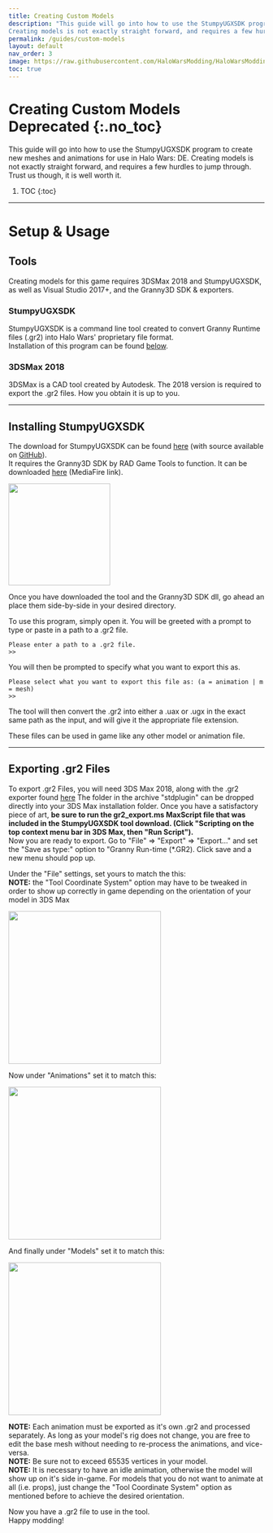 ```yaml
---
title: Creating Custom Models 
description: "This guide will go into how to use the StumpyUGXSDK program to create new meshes and animations for use in Halo Wars: DE.
Creating models is not exactly straight forward, and requires a few hurdles to jump through. Trust us though, it is well worth it."
permalink: /guides/custom-models
layout: default
nav_order: 3
image: https://raw.githubusercontent.com/HaloWarsModding/HaloWarsModding.github.io/master/resources/images/metadata/header.png
toc: true
---
```


# Creating Custom Models <span class="label label-red">Deprecated</span> {:.no_toc}

This guide will go into how to use the StumpyUGXSDK program to create new meshes and animations for use in Halo Wars: DE.
Creating models is not exactly straight forward, and requires a few hurdles to jump through. Trust us though, it is well worth it.

1. TOC
{:toc}

***

<a name="GettingStarted"></a>
# Setup & Usage

## Tools
Creating models for this game requires 3DSMax 2018 and StumpyUGXSDK, as well as Visual Studio 2017+, and the Granny3D SDK & exporters.

### StumpyUGXSDK
StumpyUGXSDK is a command line tool created to convert Granny Runtime files (.gr2) into Halo Wars' proprietary file format.<br>
Installation of this program can be found [below](#UGXSDKInstallation).<br>

### 3DSMax 2018
3DSMax is a CAD tool created by Autodesk. The 2018 version is required to export the .gr2 files. How you obtain it is up to you.<br>


***
<a name="UGXSDKInstallation"></a>
## Installing StumpyUGXSDK
The download for StumpyUGXSDK can be found [here](https://github.com/HaloWarsModding/StumpyUGXSDK/releases/download/1.0.0/StumpyUGXSDK.exe) (with source available on [GitHub](https://github.com/HaloWarsModding/StumpyUGXSDK)).<br>
It requires the Granny3D SDK by RAD Game Tools to function. It can be downloaded [here](https://www.mediafire.com/file/5pwpeiozx7tvja3/granny2_x64.dll/file) (MediaFire link).<br>

<img width="200" height="auto" src="https://github.com/HaloWarsModding/HaloWarsModding.github.io/blob/master/resources/images/stumpyugxsdk.png?raw=true">

Once you have downloaded the tool and the Granny3D SDK dll, go ahead an place them side-by-side in your desired directory.<br>

To use this program, simply open it. You will be greeted with a prompt to type or paste in a path to a .gr2 file.
```
Please enter a path to a .gr2 file.
>>
```
You will then be prompted to specify what you want to export this as.
```
Please select what you want to export this file as: (a = animation | m = mesh)
>>
```
The tool will then convert the .gr2 into either a .uax or .ugx in the exact same path as the input, and will give it the appropriate file extension.

These files can be used in game like any other model or animation file.


***
<a name="GR2Export"></a>
## Exporting .gr2 Files

To export .gr2 Files, you will need 3DS Max 2018, along with the .gr2 exporter found [here](https://www.mediafire.com/file/rgn93ruk7p00low/3dsmax2018gr2exporter.rar/file) The folder in the archive "stdplugin" can be dropped directly into your 3DS Max installation folder. Once you have a satisfactory piece of art, **be sure to run the gr2_export.ms MaxScript file that was included in the StumpyUGXSDK tool download.
(Click "Scripting on the top context menu bar in 3DS Max, then "Run Script").**<br>
Now you are ready to export. Go to "File" => "Export" => "Export..." and set the "Save as type:" option to "Granny Run-time (\*.GR2). Click save and a new menu should pop up.

Under the "File" settings, set yours to match the this:<br>
**NOTE:** the "Tool Coordinate System" option may have to be tweaked in order to show up correctly in game depending on the orientation of your model in 3DS Max

<img width="300" height="auto" src="https://github.com/HaloWarsModding/HaloWarsModding.github.io/blob/master/resources/images/gr2expfile.png?raw=true">

Now under "Animations" set it to match this:

<img width="300" height="auto" src="https://github.com/HaloWarsModding/HaloWarsModding.github.io/blob/master/resources/images/gr2expanim.png?raw=true">

And finally under "Models" set it to match this:

<img width="300" height="auto" src="https://github.com/HaloWarsModding/HaloWarsModding.github.io/blob/master/resources/images/gr2expmodel.png?raw=true">

**NOTE:** Each animation must be exported as it's own .gr2 and processed separately. As long as your model's rig does not change, you are free to edit the base mesh without needing to re-process the animations, and vice-versa.<br>
**NOTE:** Be sure not to exceed 65535 vertices in your model.<br>
**NOTE:** It is necessary to have an idle animation, otherwise the model will show up on it's side in-game. For models that you do not want to animate at all (i.e. props), just change the "Tool Coordinate System" option as mentioned before to achieve the desired orientation.

Now you have a .gr2 file to use in the tool.<br>
Happy modding!